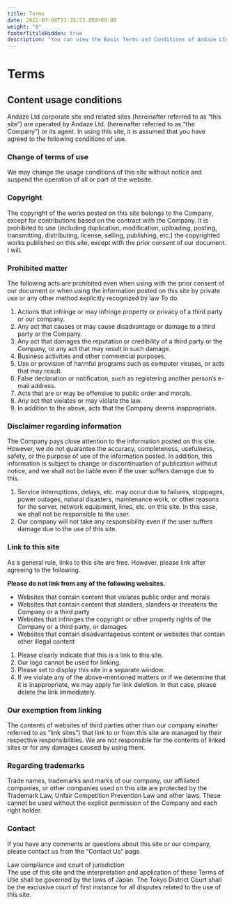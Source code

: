 ```yaml
---
title: Terms
date: 2022-07-08T11:35:23.000+09:00
weight: "0"
footerTitileHidden: true
description: "You can view the Basic Terms and Conditions of Andaze Ltd."
---
```

# Terms
## Content usage conditions

Andaze Ltd corporate site and related sites (hereinafter referred to as “this site”) are operated by Andaze Ltd. (hereinafter referred to as “the Company”) or its agent. In using this site, it is assumed that you have agreed to the following conditions of use.



### Change of terms of use  
We may change the usage conditions of this site without notice and suspend the operation of all or part of the website.



### Copyright  
The copyright of the works posted on this site belongs to the Company, except for contributions based on the contract with the Company. It is prohibited to use (including duplication, modification, uploading, posting, transmitting, distributing, license, selling, publishing, etc.) the copyrighted works published on this site, except with the prior consent of our document. I will.



### Prohibited matter  
The following acts are prohibited even when using with the prior consent of our document or when using the information posted on this site by private use or any other method explicitly recognized by law To do.

1. Actions that infringe or may infringe property or privacy of a third party or our company.
2. Any act that causes or may cause disadvantage or damage to a third party or the Company.
3. Any act that damages the reputation or credibility of a third party or the Company, or any act that may result in such damage.
4. Business activities and other commercial purposes.
5. Use or provision of harmful programs such as computer viruses, or acts that may result.
6. False declaration or notification, such as registering another person’s e-mail address.
7. Acts that are or may be offensive to public order and morals.
8. Any act that violates or may violate the law.
9. In addition to the above, acts that the Company deems inappropriate.



### Disclaimer regarding information  
The Company pays close attention to the information posted on this site. However, we do not guarantee the accuracy, completeness, usefulness, safety, or the purpose of use of the information posted. In addition, this information is subject to change or discontinuation of publication without notice, and we shall not be liable even if the user suffers damage due to this.

1. Service interruptions, delays, etc. may occur due to failures, stoppages, power outages, natural disasters, maintenance work, or other reasons for the server, network equipment, lines, etc. on this site. In this case, we shall not be responsible to the user.
2. Our company will not take any responsibility even if the user suffers damage due to the use of this site.



### Link to this site  
As a general rule, links to this site are free. However, please link after agreeing to the following.

**Please do not link from any of the following websites.**

* Websites that contain content that violates public order and morals
* Websites that contain content that slanders, slanders or threatens the Company or a third party
* Websites that infringes the copyright or other property rights of the Company or a third party, or damages
* Websites that contain disadvantageous content or websites that contain other illegal content

1. Please clearly indicate that this is a link to this site.
2. Our logo cannot be used for linking.
3. Please set to display this site in a separate window.
4. If we violate any of the above-mentioned matters or if we determine that it is inappropriate, we may apply for link deletion. In that case, please delete the link immediately.



### Our exemption from linking  
The contents of websites of third parties other than our company einafter referred to as “link sites”) that link to or from this site are managed by their respective responsibilities. We are not responsible for the contents of linked sites or for any damages caused by using them.



### Regarding trademarks  
Trade names, trademarks and marks of our company, our affiliated companies, or other companies used on this site are protected by the Trademark Law, Unfair Competition Prevention Law and other laws. These cannot be used without the explicit permission of the Company and each right holder.



### Contact  
If you have any comments or questions about this site or our company, please contact us from the “Contact Us” page.

Law compliance and court of jurisdiction  
The use of this site and the interpretation and application of these Terms of Use shall be governed by the laws of Japan. The Tokyo District Court shall be the exclusive court of first instance for all disputes related to the use of this site.